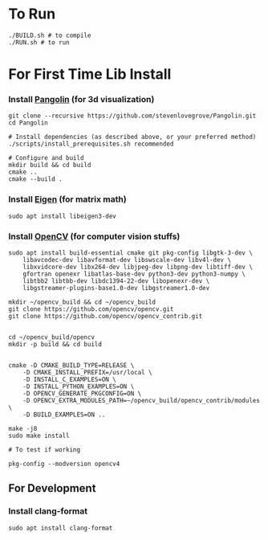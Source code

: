 # To Run

```
./BUILD.sh # to compile
./RUN.sh # to run
```

# For First Time Lib Install

### Install [Pangolin](https://github.com/stevenlovegrove/Pangolin) (for 3d visualization)

```
git clone --recursive https://github.com/stevenlovegrove/Pangolin.git
cd Pangolin 

# Install dependencies (as described above, or your preferred method)
./scripts/install_prerequisites.sh recommended

# Configure and build
mkdir build && cd build
cmake ..
cmake --build .
```

### Install [Eigen](https://gitlab.com/libeigen/eigen) (for matrix math)

```
sudo apt install libeigen3-dev
```

### Install [OpenCV](https://docs.opencv.org/4.x/d7/d9f/tutorial_linux_install.html) (for computer vision stuffs)

```
sudo apt install build-essential cmake git pkg-config libgtk-3-dev \
    libavcodec-dev libavformat-dev libswscale-dev libv4l-dev \
    libxvidcore-dev libx264-dev libjpeg-dev libpng-dev libtiff-dev \
    gfortran openexr libatlas-base-dev python3-dev python3-numpy \
    libtbb2 libtbb-dev libdc1394-22-dev libopenexr-dev \
    libgstreamer-plugins-base1.0-dev libgstreamer1.0-dev

mkdir ~/opencv_build && cd ~/opencv_build
git clone https://github.com/opencv/opencv.git
git clone https://github.com/opencv/opencv_contrib.git


cd ~/opencv_build/opencv
mkdir -p build && cd build


cmake -D CMAKE_BUILD_TYPE=RELEASE \
    -D CMAKE_INSTALL_PREFIX=/usr/local \
    -D INSTALL_C_EXAMPLES=ON \
    -D INSTALL_PYTHON_EXAMPLES=ON \
    -D OPENCV_GENERATE_PKGCONFIG=ON \
    -D OPENCV_EXTRA_MODULES_PATH=~/opencv_build/opencv_contrib/modules \
    -D BUILD_EXAMPLES=ON ..
    
make -j8
sudo make install

# To test if working

pkg-config --modversion opencv4
```
## For Development 

### Install clang-format

```
sudo apt install clang-format
```



